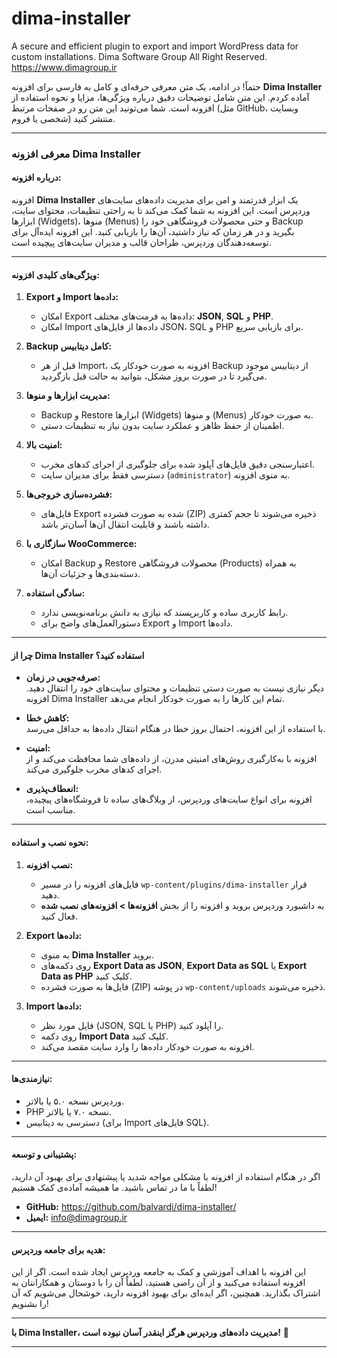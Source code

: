 # dima-installer
A secure and efficient plugin to export and import WordPress data for custom installations. Dima Software Group All Right Reserved. https://www.dimagroup.ir

حتماً! در ادامه، یک متن معرفی حرفه‌ای و کامل به فارسی برای افزونه **Dima Installer** آماده کردم. این متن شامل توضیحات دقیق درباره ویژگی‌ها، مزایا و نحوه استفاده از افزونه است. شما می‌تونید این متن رو در صفحات مرتبط (مثل GitHub، وبسایت شخصی یا فروم) منتشر کنید.

---

### **معرفی افزونه Dima Installer**

#### **درباره افزونه:**
افزونه **Dima Installer** یک ابزار قدرتمند و امن برای مدیریت داده‌های سایت‌های وردپرس است. این افزونه به شما کمک می‌کند تا به راحتی تنظیمات، محتوای سایت، ابزارها (Widgets)، منوها (Menus) و حتی محصولات فروشگاهی خود را Backup بگیرید و در هر زمان که نیاز داشتید، آن‌ها را بازیابی کنید. این افزونه ایده‌آل برای توسعه‌دهندگان وردپرس، طراحان قالب و مدیران سایت‌های پیچیده است.

---

#### **ویژگی‌های کلیدی افزونه:**

1. **Export و Import داده‌ها:**
   - امکان Export داده‌ها به فرمت‌های مختلف: **JSON**, **SQL** و **PHP**.
   - امکان Import داده‌ها از فایل‌های JSON، SQL و PHP برای بازیابی سریع.

2. **Backup کامل دیتابیس:**
   - قبل از هر Import، افزونه به صورت خودکار یک Backup از دیتابیس موجود می‌گیرد تا در صورت بروز مشکل، بتوانید به حالت قبل بازگردید.

3. **مدیریت ابزارها و منوها:**
   - Backup و Restore ابزارها (Widgets) و منوها (Menus) به صورت خودکار.
   - اطمینان از حفظ ظاهر و عملکرد سایت بدون نیاز به تنظیمات دستی.

4. **امنیت بالا:**
   - اعتبارسنجی دقیق فایل‌های آپلود شده برای جلوگیری از اجرای کدهای مخرب.
   - دسترسی فقط برای مدیران سایت (`administrator`) به منوی افزونه.

5. **فشرده‌سازی خروجی‌ها:**
   - فایل‌های Export شده به صورت فشرده (ZIP) ذخیره می‌شوند تا حجم کمتری داشته باشند و قابلیت انتقال آن‌ها آسان‌تر باشد.

6. **سازگاری با WooCommerce:**
   - امکان Backup و Restore محصولات فروشگاهی (Products) به همراه دسته‌بندی‌ها و جزئیات آن‌ها.

7. **سادگی استفاده:**
   - رابط کاربری ساده و کاربرپسند که نیازی به دانش برنامه‌نویسی ندارد.
   - دستورالعمل‌های واضح برای Export و Import داده‌ها.

---

#### **چرا از Dima Installer استفاده کنید؟**

- **صرفه‌جویی در زمان:**  
  دیگر نیازی نیست به صورت دستی تنظیمات و محتوای سایت‌های خود را انتقال دهید. افزونه Dima Installer تمام این کارها را به صورت خودکار انجام می‌دهد.

- **کاهش خطا:**  
  با استفاده از این افزونه، احتمال بروز خطا در هنگام انتقال داده‌ها به حداقل می‌رسد.

- **امنیت:**  
  افزونه با به‌کارگیری روش‌های امنیتی مدرن، از داده‌های شما محافظت می‌کند و از اجرای کدهای مخرب جلوگیری می‌کند.

- **انعطاف‌پذیری:**  
  افزونه برای انواع سایت‌های وردپرس، از وبلاگ‌های ساده تا فروشگاه‌های پیچیده، مناسب است.

---

#### **نحوه نصب و استفاده:**

1. **نصب افزونه:**
   - فایل‌های افزونه را در مسیر `wp-content/plugins/dima-installer` قرار دهید.
   - به داشبورد وردپرس بروید و افزونه را از بخش **افزونه‌ها > افزونه‌های نصب شده** فعال کنید.

2. **Export داده‌ها:**
   - به منوی **Dima Installer** بروید.
   - روی دکمه‌های **Export Data as JSON**, **Export Data as SQL** یا **Export Data as PHP** کلیک کنید.
   - فایل‌ها به صورت فشرده (ZIP) در پوشه `wp-content/uploads` ذخیره می‌شوند.

3. **Import داده‌ها:**
   - فایل مورد نظر (JSON, SQL یا PHP) را آپلود کنید.
   - روی دکمه **Import Data** کلیک کنید.
   - افزونه به صورت خودکار داده‌ها را وارد سایت مقصد می‌کند.

---

#### **نیازمندی‌ها:**

- وردپرس نسخه ۵.۰ یا بالاتر.
- PHP نسخه ۷.۰ یا بالاتر.
- دسترسی به دیتابیس (برای Import فایل‌های SQL).

---

#### **پشتیبانی و توسعه:**

اگر در هنگام استفاده از افزونه با مشکلی مواجه شدید یا پیشنهادی برای بهبود آن دارید، لطفاً با ما در تماس باشید. ما همیشه آماده‌ی کمک هستیم!

- **GitHub:** https://github.com/balvardi/dima-installer/ 
- **ایمیل:** info@dimagroup.ir

---

#### **هدیه برای جامعه وردپرس:**
این افزونه با اهداف آموزشی و کمک به جامعه وردپرس ایجاد شده است. اگر از این افزونه استفاده می‌کنید و از آن راضی هستید، لطفاً آن را با دوستان و همکارانتان به اشتراک بگذارید. همچنین، اگر ایده‌ای برای بهبود افزونه دارید، خوشحال می‌شویم که آن را بشنویم!

---

**با Dima Installer، مدیریت داده‌های وردپرس هرگز اینقدر آسان نبوده است!** 🚀

---

